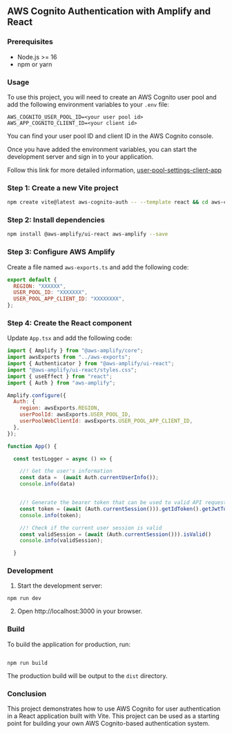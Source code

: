 ## AWS Cognito Authentication with Amplify and React

### Prerequisites

- Node.js >= 16
- npm or yarn

### Usage

To use this project, you will need to create an AWS Cognito user pool and add the following environment variables to your `.env` file:

```
AWS_COGNITO_USER_POOL_ID=<your user pool id>
AWS_APP_COGNITO_CLIENT_ID=<your client id>
```

You can find your user pool ID and client ID in the AWS Cognito console.

Once you have added the environment variables, you can start the development server and sign in to your application.

Follow this link for more detailed information, [user-pool-settings-client-app](https://docs.aws.amazon.com/cognito/latest/developerguide/user-pool-settings-client-apps.html)

### Step 1: Create a new Vite project

```bash
npm create vite@latest aws-cognito-auth -- --template react && cd aws-cognito-auth
```

### Step 2: Install dependencies

```bash
npm install @aws-amplify/ui-react aws-amplify --save
```

### Step 3: Configure AWS Amplify

Create a file named `aws-exports.ts` and add the following code:

```javascript
export default {
  REGION: "XXXXXX",
  USER_POOL_ID: "XXXXXXX",
  USER_POOL_APP_CLIENT_ID: "XXXXXXXX",
};
```

### Step 4: Create the React component

Update `App.tsx` and add the following code:

```javascript
import { Amplify } from "@aws-amplify/core";
import awsExports from "../aws-exports";
import { Authenticator } from "@aws-amplify/ui-react";
import "@aws-amplify/ui-react/styles.css";
import { useEffect } from "react";
import { Auth } from "aws-amplify";

Amplify.configure({
  Auth: {
    region: awsExports.REGION,
    userPoolId: awsExports.USER_POOL_ID,
    userPoolWebClientId: awsExports.USER_POOL_APP_CLIENT_ID,
  },
});

function App() {

  const testLogger = async () => {

    //! Get the user's information
    const data =  (await Auth.currentUserInfo());
    console.info(data)


    //! Generate the bearer token that can be used to valid API request
    const token = (await (Auth.currentSession())).getIdToken().getJwtToken();
    console.info(token);

    //! Check if the current user session is valid
    const validSession = (await (Auth.currentSession())).isValid()
    console.info(validSession);

  }
```

### Development

1. Start the development server:

```
npm run dev

```

2. Open http://localhost:3000 in your browser.

### Build

To build the application for production, run:

```

npm run build

```

The production build will be output to the `dist` directory.


### Conclusion

This project demonstrates how to use AWS Cognito for user authentication in a React application built with Vite. This project can be used as a starting point for building your own AWS Cognito-based authentication system.


